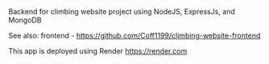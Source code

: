 Backend for climbing website project using NodeJS, ExpressJs, and MongoDB

See also: frontend - https://github.com/Coff1199/climbing-website-frontend

This app is deployed using Render https://render.com

